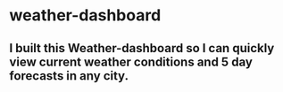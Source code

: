 # weather-dashboard

## I built this Weather-dashboard so I can quickly view current weather conditions and 5 day forecasts in any city.

